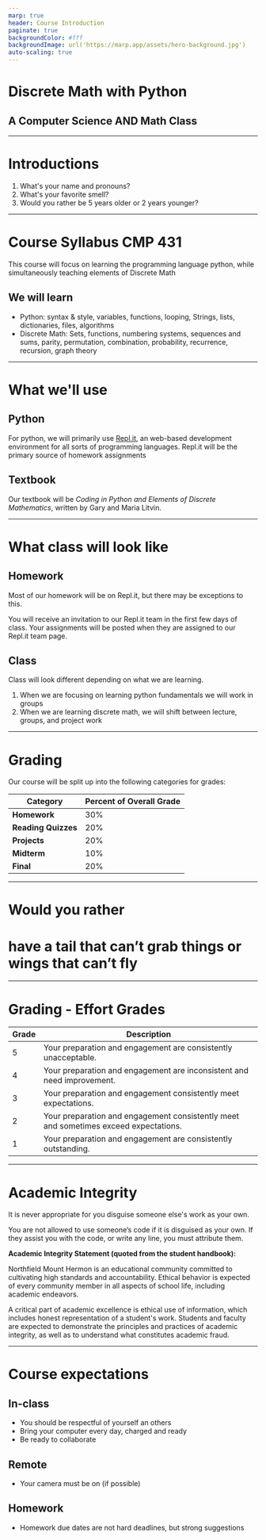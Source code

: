 ```yaml
---
marp: true
header: Course Introduction
paginate: true
backgroundColor: #fff
backgroundImage: url('https://marp.app/assets/hero-background.jpg')
auto-scaling: true
---
```


# Discrete Math with Python

## A Computer Science AND Math Class

---

# Introductions

1. What's your name and pronouns?
2. What's your favorite smell?
3. Would you rather be 5 years older or 2 years younger?

---

# Course Syllabus CMP 431

This course will focus on learning the programming language python, while simultaneously teaching elements of Discrete Math

## We will learn

- Python: syntax & style, variables, functions, looping, Strings, lists, dictionaries, files, algorithms
- Discrete Math: Sets, functions, numbering systems, sequences and sums, parity, permutation, combination, probability, recurrence, recursion, graph theory

---

# What we'll use

## Python

For python, we will primarily use [Repl.it](https:///www.repl.it), an web-based development environment for all sorts of programming languages.
Repl.it will be the primary source of homework assignments

## Textbook

Our textbook will be *Coding in Python and Elements of Discrete Mathematics*, written by Gary and Maria Litvin.

---

# What class will look like

## Homework

Most of our homework will be on Repl.it, but there may be exceptions to this.

You will receive an invitation to our Repl.it team in the first few days of class. Your assignments will be posted when they are assigned to our Repl.it team page.

## Class

Class will look different depending on what we are learning.

1. When we are focusing on learning python fundamentals we will work in groups
2. When we are learning discrete math, we will shift between lecture, groups, and project work

---

# Grading

Our course will be split up into the following categories for grades:

| Category  | Percent of Overall Grade |
|---------|----------------|
| **Homework** | 30% |
| **Reading Quizzes** | 20% |
| **Projects** | 20% |
| **Midterm** | 10% |
| **Final** | 20% |

---

# Would you rather

# have a tail that can’t grab things or wings that can’t fly

---

# Grading - Effort Grades

| Grade  | Description |
|---------|----------------|
| 5 | Your preparation and engagement are consistently unacceptable. |
| 4 | Your preparation and engagement are inconsistent and need improvement. |
| 3 | Your preparation and engagement consistently meet expectations. |
| 2 | Your preparation and engagement consistently meet and sometimes exceed expectations. |
| 1 | Your preparation and engagement are consistently outstanding. |

---

# Academic Integrity

It is never appropriate for you disguise someone else's work as your own.

You are not allowed to use someone’s code if it is disguised as your own. If they assist you with the code, or write any line, you must attribute them.

**Academic Integrity Statement (quoted from the student handbook):**

Northfield Mount Hermon is an educational community committed to cultivating high standards and accountability. Ethical behavior is expected of every community member in all aspects of school life, including academic endeavors.

A critical part of academic excellence is ethical use of information, which includes honest representation of a student's work. Students and faculty are expected to demonstrate the principles and practices of academic integrity, as well as to understand what constitutes academic fraud.

---

# Course expectations

## In-class

- You should be respectful of yourself an others
- Bring your computer every day, charged and ready
- Be ready to collaborate

## Remote

- Your camera must be on (if possible)

## Homework

- Homework due dates are not hard deadlines, but strong suggestions
